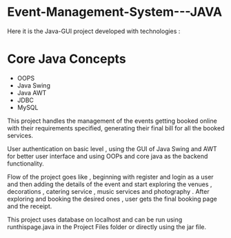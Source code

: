 # Event-Management-System---JAVA

Here it is the Java-GUI project developed with technologies : 

# Core Java Concepts
 - OOPS
 - Java Swing 
 - Java AWT
 - JDBC
 - MySQL

This project handles the management of the events getting booked online with their requirements specified, generating their final bill for all the booked services.

User authentication on basic level , using the GUI of Java Swing and AWT for better user interface and using OOPs and core java as the backend functionality.

Flow of the project goes like , beginning with register and login as a user and then adding the details of the event and start exploring the venues , decorations , catering service , music services and photography . After exploring and booking the desired ones , user gets the final booking page and the receipt.

This project uses database on localhost and can be run using runthispage.java in the Project Files folder or directly using the jar file.
